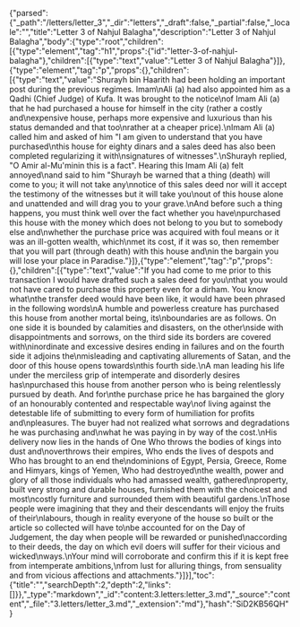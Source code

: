 {"parsed":{"_path":"/letters/letter_3","_dir":"letters","_draft":false,"_partial":false,"_locale":"","title":"Letter 3 of Nahjul Balagha","description":"Letter 3 of Nahjul Balagha","body":{"type":"root","children":[{"type":"element","tag":"h1","props":{"id":"letter-3-of-nahjul-balagha"},"children":[{"type":"text","value":"Letter 3 of Nahjul Balagha"}]},{"type":"element","tag":"p","props":{},"children":[{"type":"text","value":"Shurayh bin Haarith had been holding an important post during the previous regimes. Imam\nAli (a) had also appointed him as a Qadhi (Chief Judge) of Kufa. It was brought to the notice\nof Imam Ali (a) that he had purchased a house for himself in the city (rather a costly and\nexpensive house, perhaps more expensive and luxurious than his status demanded and that too\nrather at a cheaper price).\nImam Ali (a) called him and asked of him \"I am given to understand that you have purchased\nthis house for eighty dinars and a sales deed has also been completed regularizing it with\nsignatures of witnesses\".\nShurayh replied, \"O Amir al-Mu'minin this is a fact\". Hearing this Imam Ali (a) felt annoyed\nand said to him \"Shurayh be warned that a thing (death) will come to you; it will not take any\nnotice of this sales deed nor will it accept the testimony of the witnesses but it will take you\nout of this house alone and unattended and will drag you to your grave.\nAnd before such a thing happens, you must think well over the fact whether you have\npurchased this house with the money which does not belong to you but to somebody else and\nwhether the purchase price was acquired with foul means or it was an ill-gotten wealth, which\nmet its cost, if it was so, then remember that you will part (through death) with this house and\nin the bargain you will lose your place in Paradise."}]},{"type":"element","tag":"p","props":{},"children":[{"type":"text","value":"If you had come to me prior to this transaction I would have drafted such a sales deed for you\nthat you would not have cared to purchase this property even for a dirham. You know what\nthe transfer deed would have been like, it would have been phrased in the following words\nA humble and powerless creature has purchased this house from another mortal being, its\nboundaries are as follows. On one side it is bounded by calamities and disasters, on the other\nside with disappointments and sorrows, on the third side its borders are covered with\ninordinate and excessive desires ending in failures and on the fourth side it adjoins the\nmisleading and captivating allurements of Satan, and the door of this house opens towards\nthis fourth side.\nA man leading his life under the merciless grip of intemperate and disorderly desires has\npurchased this house from another person who is being relentlessly pursued by death. And for\nthe purchase price he has bargained the glory of an honourably contented and respectable way\nof living against the detestable life of submitting to every form of humiliation for profits and\npleasures. The buyer had not realized what sorrows and degradations he was purchasing and\nwhat he was paying in by way of the cost.\nHis delivery now lies in the hands of One Who throws the bodies of kings into dust and\noverthrows their empires, Who ends the lives of despots and Who has brought to an end the\ndominions of Egypt, Persia, Greece, Rome and Himyars, kings of Yemen, Who had destroyed\nthe wealth, power and glory of all those individuals who had amassed wealth, gathered\nproperty, built very strong and durable houses, furnished them with the choicest and most\ncostly furniture and surrounded them with beautiful gardens.\nThose people were imagining that they and their descendants will enjoy the fruits of their\nlabours, though in reality everyone of the house so built or the article so collected will have to\nbe accounted for on the Day of Judgement, the day when people will be rewarded or punished\naccording to their deeds, the day on which evil doers will suffer for their vicious and wicked\nways.\nYour mind will corroborate and confirm this if it is kept free from intemperate ambitions,\nfrom lust for alluring things, from sensuality and from vicious affections and attachments."}]}],"toc":{"title":"","searchDepth":2,"depth":2,"links":[]}},"_type":"markdown","_id":"content:3.letters:letter_3.md","_source":"content","_file":"3.letters/letter_3.md","_extension":"md"},"hash":"SiD2KB56QH"}